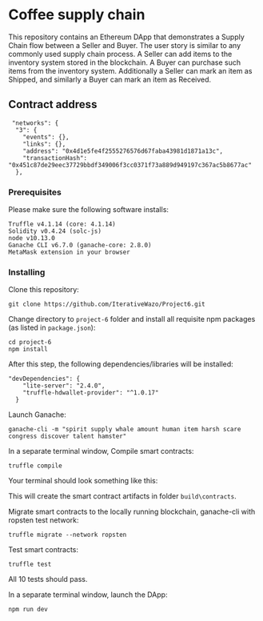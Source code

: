 # Coffee supply chain 

This repository contains an Ethereum DApp that demonstrates a Supply Chain flow between a Seller and Buyer. The user story is similar to any commonly used supply chain process. A Seller can add items to the inventory system stored in the blockchain. A Buyer can purchase such items from the inventory system. Additionally a Seller can mark an item as Shipped, and similarly a Buyer can mark an item as Received.

## Contract address
  ```
   "networks": {
    "3": {
      "events": {},
      "links": {},
      "address": "0x4d1e5fe4f2555276576d67faba43981d1871a13c",
      "transactionHash": "0x451c87de29eec37729bbdf349006f3cc0371f73a889d949197c367ac5b8677ac"
    },
  ```

### Prerequisites

Please make sure the following software installs:
  ```
  Truffle v4.1.14 (core: 4.1.14)
  Solidity v0.4.24 (solc-js)
  node v10.13.0
  Ganache CLI v6.7.0 (ganache-core: 2.8.0)
  MetaMask extension in your browser
  ```

### Installing
Clone this repository:

```
git clone https://github.com/IterativeWazo/Project6.git
```

Change directory to ```project-6``` folder and install all requisite npm packages (as listed in ```package.json```):

```
cd project-6
npm install
```
After this step, the following dependencies/libraries will be installed:

```
"devDependencies": {
    "lite-server": "2.4.0",
    "truffle-hdwallet-provider": "^1.0.17"
  }
```



Launch Ganache:

```
ganache-cli -m "spirit supply whale amount human item harsh scare congress discover talent hamster"
```

In a separate terminal window, Compile smart contracts:

```
truffle compile
```

Your terminal should look something like this:


This will create the smart contract artifacts in folder ```build\contracts```.

Migrate smart contracts to the locally running blockchain, ganache-cli with ropsten test network:

```
truffle migrate --network ropsten
```

Test smart contracts:

```
truffle test
```

All 10 tests should pass.

In a separate terminal window, launch the DApp:

```
npm run dev
```


